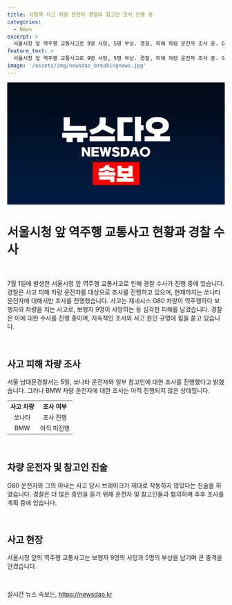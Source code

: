 ```yaml
---
title: 시청역 사고 차량 운전자 경찰의 참고인 조사 진행 중
categories:
  - News
excerpt: >
  서울시청 앞 역주행 교통사고로 9명 사망, 5명 부상. 경찰, 피해 차량 운전자 조사 중. G80 운전자 첫 조사에서 브레이크 딱딱 진술, 아내도 제동장치 안 들어감 진술. 사고 참고인 조사 진행 중. BMW 운전자 조사는 아직 진행되지 않았음. 사고 경위 파악 중.
feature_text: >
  서울시청 앞 역주행 교통사고로 9명 사망, 5명 부상. 경찰, 피해 차량 운전자 조사 중. G80 운전자 첫 조사에서 브레이크 딱딱 진술, 아내도 제동장치 안 들어감 진술. 사고 참고인 조사 진행 중. BMW 운전자 조사는 아직 진행되지 않았음. 사고 경위 파악 중.
image: '/assets/img/newsdao_breakingnews.jpg'
---
```


<p><img src="/assets/img/newsdao_breakingnews.jpg" alt="ontimetimes 속보" /></p>

<h1>서울시청 앞 역주행 교통사고 현황과 경찰 수사</h1>

<p data-ke-size="size16">&nbsp;</p>

<p>7월 1일에 발생한 서울시청 앞 역주행 교통사고로 인해 경찰 수사가 진행 중에 있습니다. 경찰은 사고 피해 차량 운전자를 대상으로 조사를 진행하고 있으며, 현재까지는 쏘나타 운전자에 대해서만 조사를 진행했습니다. 사고는 제네시스 G80 차량이 역주행하다 보행자와 차량을 치는 사고로, 보행자 9명이 사망하는 등 심각한 피해를 남겼습니다. 경찰은 이에 대한 수사를 진행 중이며, 지속적인 조사와 사고 원인 규명에 힘을 쏟고 있습니다.</p>

<p data-ke-size="size16">&nbsp;</p>

<h2>사고 피해 차량 조사</h2>

<p data-ke-size="size16">서울 남대문경찰서는 5일, 쏘나타 운전자와 일부 참고인에 대한 조사를 진행했다고 밝혔습니다. 그러나 BMW 차량 운전자에 대한 조사는 아직 진행되지 않은 상태입니다.</p>

<table>
    <tr>
        <td style="text-align: center; height: 17px;"><b>사고 차량</b></td>
        <td style="text-align: center; height: 17px;"><b>조사 여부</b></td>
    </tr>
    <tr>
        <td style="text-align: center; height: 17px;">쏘나타</td>
        <td style="text-align: center; height: 17px;">조사 진행</td>
    </tr>
    <tr>
        <td style="text-align: center; height: 17px;">BMW</td>
        <td style="text-align: center; height: 17px;">아직 미진행</td>
    </tr>
</table>

<p data-ke-size="size16">&nbsp;</p>

<h2>차량 운전자 및 참고인 진술</h2>

<p data-ke-size="size16">G80 운전자와 그의 아내는 사고 당시 브레이크가 제대로 작동하지 않았다는 진술을 하였습니다. 경찰은 더 많은 증언을 듣기 위해 운전자 및 참고인들과 협의하며 추후 조사를 계획 중에 있습니다.</p>

<p data-ke-size="size16">&nbsp;</p>

<h2>사고 현장</h2>

<p data-ke-size="size16">서울시청 앞의 역주행 교통사고는 보행자 9명의 사망과 5명의 부상을 남기며 큰 충격을 안겼습니다.</p>

<p data-ke-size="size16">&nbsp;</p>
실시간 뉴스 속보는, <a href="https://newsdao.kr" rel="dofollow">https://newsdao.kr</a>


